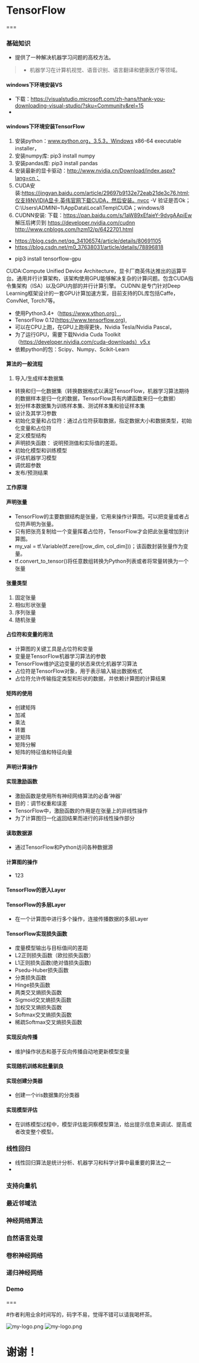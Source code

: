 # TensorFlow
===

### 基础知识
- 提供了一种解决机器学习问题的高校方法。
> - 机器学习在计算机视觉、语音识别、语言翻译和健康医疗等领域。

#### windows下环境安装VS
- 下载：https://visualstudio.microsoft.com/zh-hans/thank-you-downloading-visual-studio/?sku=Community&rel=15
- 

#### windows下环境安装TensorFlow
>
1. 安装python：www.python.org，3.5.3，Windows x86-64 executable installer，
2. 安装numpy库: pip3 install numpy 
3. 安装pandas库: pip3 install pandas
4. 安装最新的显卡驱动：http://www.nvidia.cn/Download/index.aspx?lang=cn；
5. CUDA安装:https://jingyan.baidu.com/article/29697b9132e72eab21de3c76.html;仅支持NVIDIA显卡,英伟官网下载CUDA，然后安装。nvcc -V 验证是否Ok；C:\Users\ADMINI~1\AppData\Local\Temp\CUDA；windows/8
6. CUDNN安装:
下载：https://pan.baidu.com/s/1aW89xEfaieY-9dvgAApiEw
解压后拷贝到
https://developer.nvidia.com/cudnn
http://www.cnblogs.com/hzm12/p/6422701.html
* https://blog.csdn.net/qq_34106574/article/details/80691105
* https://blog.csdn.net/m0_37638031/article/details/78896818

- pip3 install tensorflow-gpu

>
CUDA:Compute Unified Device Architecture，显卡厂商英伟达推出的运算平台。通用并行计算架构，该架构使用GPU能够解决复杂的计算问题。包含CUDA指令集架构（ISA）以及GPU内部的并行计算引擎。
CUDNN:是专门针对Deep Learning框架设计的一套GPU计算加速方案，目前支持的DL库包括Caffe，ConvNet, Torch7等。

- 使用Python3.4+（https://www.ython.org）,
- TensorFlow 0.12(https://www.tensorflow.org),
- 可以在CPU上跑，在GPU上跑得更快，Nvidia Tesla/Nvidia Pascal，
- 为了运行GPU，需要下载Nvidia Cuda Toolkit（https://developer.nividia.com/cuda-downloads）v5.x
- 依赖python的包：Scipy、Numpy、Scikit-Learn 

#### 算法的一般流程
>
1. 导入/生成样本数据集
- 转换和归一化数据集（转换数据格式以满足TensorFlow，机器学习算法期待的数据样本是归一化的数据，TensorFlow具有内建函数来归一化数据）
- 划分样本数据集为训练样本集、测试样本集和验证样本集
- 设计及其学习参数
- 初始化变量和占位符：通过占位符获取数据，指定数据大小和数据类型，初始化变量和占位符
- 定义模型结构
- 声明损失函数： 说明预测值和实际值的差距。
- 初始化模型和训练模型
- 评估机器学习模型
- 调优超参数
- 发布/预测结果

#### 工作原理
>

#### 声明张量
>
- TensorFlow的主要数据结构是张量，它用来操作计算图。可以把变量或者占位符声明为张量。
- 只有把张亮复制给一个变量挥着占位符，TensorFlow才会把此张量增加到计算图。
- my_val = tf.Variable(tf.zere([row_dim, col_dim]))；该函数封装张量作为变量。
- tf.convert_to_tensor()将任意数组转换为Python列表或者将常量转换为一个张量

#### 张量类型
>
1. 固定张量
2. 相似形状张量
3. 序列张量
4. 随机张量



#### 占位符和变量的用法
>
- 计算图的关键工具是占位符和变量
- 变量是TensorFlow机器学习算法的参数
- TensorFlow维护这边变量的状态来优化机器学习算法
- 占位符是TensorFlow对象，用于表示输入输出数据格式
- 占位符允许传输指定类型和形状的数据，并依赖计算图的计算结果


#### 矩阵的使用
>
- 创建矩阵
- 加减
- 乘法
- 转置
- 逆矩阵
- 矩阵分解
- 矩阵的特征值和特征向量
 
#### 声明计算操作


#### 实现激励函数
>
- 激励函数是使用所有神经网络算法的必备‘神器’
- 目的：调节权重和误差
- TensorFlow中，激励函数的作用是在张量上的非线性操作
- 为了计算图归一化返回结果而进行的非线性操作部分

#### 读取数据源
>
- 通过TensorFlow和Python访问各种数据源


#### 计算图的操作
>
- 123

#### TensorFlow的嵌入Layer

#### TensorFlow的多层Layer
>
- 在一个计算图中进行多个操作，连接传播数据的多层Layer


#### TensorFlow实现损失函数
>
- 度量模型输出与目标值间的差距
- L2正则损失函数（欧拉损失函数）
- L1正则损失函数(绝对值损失函数)
- Psedu-Huber损失函数
- 分类损失函数
- Hinge损失函数
- 两类交叉熵损失函数
- Sigmoid交叉熵损失函数
- 加权交叉熵损失函数
- Softmax交叉熵损失函数
- 稀疏Softmax交叉熵损失函数


#### 实现反向传播
>
- 维护操作状态和基于反向传播自动地更新模型变量

#### 实现随机训练和批量驯良

#### 实现创建分类器
>
- 创建一个iris数据集的分类器

#### 实现模型评估
>
- 在训练模型过程中，模型评估能洞察模型算法，给出提示信息来调试、提高或者改变整个模型。


### 线性回归
>
- 线性回归算法是统计分析、机器学习和科学计算中最重要的算法之一
- 


### 支持向量机


### 最近邻域法


### 神经网络算法


### 自然语言处理


###  卷积神经网络



### 递归神经网络


### Demo
>

===

#作者利用业余时间写的，码字不易，觉得不错可以请我喝杯茶。

![my-logo.png](http://m.qpic.cn/psb?/V13wPQGu1WsR3d/7EZYVY6YKSdhaCsPFIqLou2laqOK*7qrxkKFP1GaOXw!/b/dFIBAAAAAAAA&bo=4QBSAQAAAAARB4I!&rf=viewer_4)
![my-logo.png](http://m.qpic.cn/psb?/V13wPQGu1WsR3d/n4XEA4NusddLVrFcilRR4OP3NdNs2AfksfIMvWHlzIQ!/b/dLkAAAAAAAAA&bo=DgFvAQAAAAARF0E!&rf=viewer_4)

# 谢谢！





